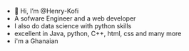 - 👋 Hi, I’m @Henry-Kofi
- A sofware Engineer and a web developer 
- I also do data science with python skills
- excellent in Java, python, C++, html, css and many more
- i'm a Ghanaian

<!---
Henry-Kofi/Henry-Kofi is a ✨ special ✨ repository because its `README.md` (this file) appears on your GitHub profile.
You can click the Preview link to take a look at your changes.
--->
